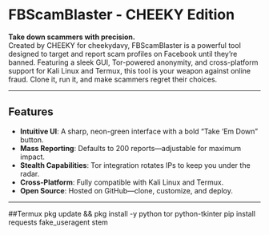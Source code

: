 # FBScamBlaster - CHEEKY Edition
**Take down scammers with precision.**  
Created by CHEEKY for cheekydavy, FBScamBlaster is a powerful tool designed to target and report scam profiles on Facebook until they’re banned. Featuring a sleek GUI, Tor-powered anonymity, and cross-platform support for Kali Linux and Termux, this tool is your weapon against online fraud. Clone it, run it, and make scammers regret their choices.

---

## Features
- **Intuitive UI**: A sharp, neon-green interface with a bold “Take ‘Em Down” button.
- **Mass Reporting**: Defaults to 200 reports—adjustable for maximum impact.
- **Stealth Capabilities**: Tor integration rotates IPs to keep you under the radar.
- **Cross-Platform**: Fully compatible with Kali Linux and Termux.
- **Open Source**: Hosted on GitHub—clone, customize, and deploy.

---
##Termux
pkg update && pkg install -y python tor python-tkinter
pip install requests fake_useragent stem
